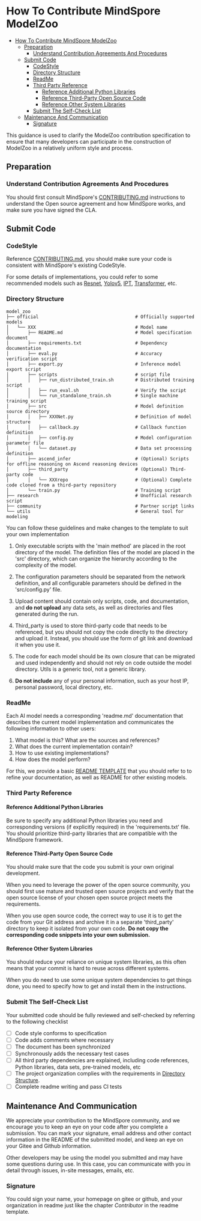 # How To Contribute MindSpore ModelZoo

<!-- TOC -->

- [How To Contribute MindSpore ModelZoo](#how-to-contribute-mindspore-modelzoo)
    - [Preparation](#preparation)
        - [Understand Contribution Agreements And Procedures](#understand-contribution-agreements-and-procedures)
    - [Submit Code](#submit-code)
        - [CodeStyle](#codestyle)
        - [Directory Structure](#directory-structure)
        - [ReadMe](#readme)
        - [Third Party Reference](#third-party-reference)
            - [Reference Additional Python Libraries](#reference-additional-python-libraries)
            - [Reference Third-Party Open Source Code](#reference-third-party-open-source-code)
            - [Reference Other System Libraries](#reference-other-system-libraries)
        - [Submit The Self-Check List](#submit-the-self-check-list)
    - [Maintenance And Communication](#maintenance-and-communication)
        - [Signature](#signature)

<!-- TOC -->

This guidance is used to clarify the ModelZoo contribution specification to ensure that many developers can participate in the construction of ModelZoo in a relatively uniform style and process.

## Preparation

### Understand Contribution Agreements And Procedures

You should first consult MindSpore's [CONTRIBUTING.md](../CONTRIBUTING.md) instructions to understand the Open source agreement and how MindSpore works, and make sure you have signed the CLA.

<!--
### Define Goals For Your Contributions

If you want to contribute, we recommend that you start with some of the easier issues. You can find some simple bugfix jobs in the following list.

- [wanted bugfix](https://gitee.com/mindspore/mindspore/issues?assignee_id=&author_id=&branch=&issue_search=&label_ids=58021213&label_text=kind/bug&milestone_id=&program_id=&scope=&sort=newest&state=open)

If you can make independent network contributions, you can find our list of networks to implement in the list below.

- [wanted implement](https://gitee.com/mindspore/mindspore/issues?assignee_id=&author_id=&branch=&issue_search=&label_ids=58022151&label_text=device%2Fascend&milestone_id=&program_id=&scope=&sort=newest&state=open)

Remember to send a reply after the issue is selected to let others know that you are working on the issue. When you're done with something, also go back to Issue to update your work. If you have problems with the process, feel free to update your progress in the issue.
-->

## Submit Code

### CodeStyle

Reference [CONTRIBUTING.md](../CONTRIBUTING.md), you should make sure your code is consistent with MindSpore's existing CodeStyle.

For some details of implementations, you could refer to some recommended models such as [Resnet](https://gitee.com/mindspore/models/tree/r2.0/official/cv/ResNet), [Yolov5](https://gitee.com/mindspore/models/tree/r2.0/official/cv/YOLOv5), [IPT](https://gitee.com/mindspore/models/tree/r2.0/research/cv/IPT), [Transformer](https://gitee.com/mindspore/models/tree/r2.0/official/nlp/Transformer), etc.

### Directory Structure

```shell
model_zoo
├── official                                    # Officially supported models
│   └── XXX                                     # Model name
│       ├── README.md                           # Model specification document
│       ├── requirements.txt                    # Dependency documentation
│       ├── eval.py                             # Accuracy verification script
│       ├── export.py                           # Inference model export script
│       ├── scripts                             # script file
│       │   ├── run_distributed_train.sh        # Distributed training script
│       │   ├── run_eval.sh                     # Verify the script
│       │   └── run_standalone_train.sh         # Single machine training script
│       ├── src                                 # Model definition source directory
│       │   ├── XXXNet.py                       # Definition of model structure
│       │   ├── callback.py                     # Callback function definition
│       │   ├── config.py                       # Model configuration parameter file
│       │   └── dataset.py                      # Data set processing definition
│       ├── ascend_infer                        # (Optional) Scripts for offline reasoning on Ascend reasoning devices
│       ├── third_party                         # (Optional) Third-party code
│       │   └── XXXrepo                         # (Optional) Complete code cloned from a third-party repository
│       └── train.py                            # Training script
├── research                                    # Unofficial research script
├── community                                   # Partner script links
└── utils                                       # General tool for modeling
```

You can follow these guidelines and make changes to the template to suit your own implementation

1. Only executable scripts with the 'main method' are placed in the root directory of the model. The definition files of the model are placed in the 'src' directory, which can organize the hierarchy according to the complexity of the model.

2. The configuration parameters should be separated from the network definition, and all configurable parameters should be defined in the 'src/config.py' file.

3. Upload content should contain only scripts, code, and documentation, and **do not upload** any data sets, as well as directories and files generated during the run.

4. Third_party is used to store third-party code that needs to be referenced, but you should not copy the code directly to the directory and upload it. Instead, you should use the form of git link and download it when you use it.

5. The code for each model should be its own closure that can be migrated and used independently and should not rely on code outside the model directory. Utils is a generic tool, not a generic library.

6. **Do not include** any of your personal information, such as your host IP, personal password, local directory, etc.

### ReadMe

Each AI model needs a corresponding 'readme.md' documentation that describes the current model implementation and communicates the following information to other users:

1. What model is this? What are the sources and references?
2. What does the current implementation contain?
3. How to use existing implementations?
4. How does the model perform?

For this, we provide a basic [README TEMPLATE](./README_TEMPLATE.md) that you should refer to to refine your documentation, as well as README for other existing models.

### Third Party Reference

#### Reference Additional Python Libraries

Be sure to specify any additional Python libraries you need and corresponding versions (if explicitly required) in the 'requirements.txt' file. You should prioritize third-party libraries that are compatible with the MindSpore framework.

#### Reference Third-Party Open Source Code

You should make sure that the code you submit is your own original development.

When you need to leverage the power of the open source community, you should first use mature and trusted open source projects and verify that the open source license of your chosen open source project meets the requirements.

When you use open source code, the correct way to use it is to get the code from your Git address and archive it in a separate 'third_party' directory to keep it isolated from your own code. **Do not copy the corresponding code snippets into your own submission.**

#### Reference Other System Libraries

You should reduce your reliance on unique system libraries, as this often means that your commit is hard to reuse across different systems.

When you do need to use some unique system dependencies to get things done, you need to specify how to get and install them in the instructions.

### Submit The Self-Check List

Your submitted code should be fully reviewed and self-checked by referring to the following checklist

- [ ] Code style conforms to specification
- [ ] Code adds comments where necessary
- [ ] The document has been synchronized
- [ ] Synchronously adds the necessary test cases
- [ ] All third party dependencies are explained, including code references, Python libraries, data sets, pre-trained models, etc
- [ ] The project organization complies with the requirements in [Directory Structure](#directory-structure).
- [ ] Complete readme writing and pass CI tests

## Maintenance And Communication

We appreciate your contribution to the MindSpore community, and we encourage you to keep an eye on your code after you complete a submission. You can mark your signature, email address and other contact information in the README of the submitted model, and keep an eye on your Gitee and Github information.

Other developers may be using the model you submitted and may have some questions during use. In this case, you can communicate with you in detail through issues, in-site messages, emails, etc.

### Signature

You could sign your name, your homepage on gitee or github, and your organization in readme just like the chapter *Contributor* in the readme template.
